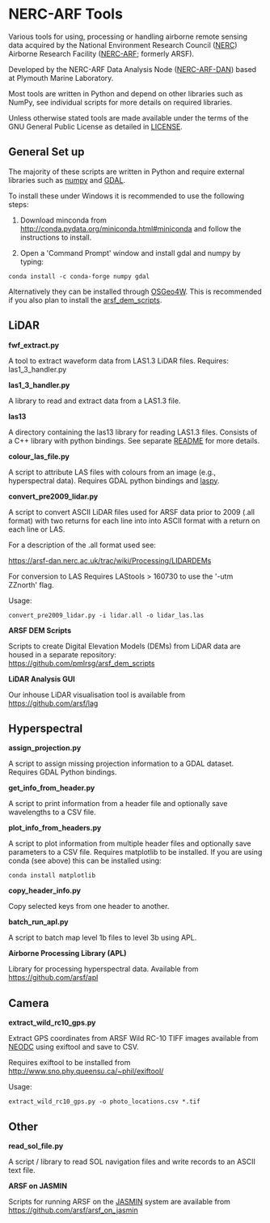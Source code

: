 NERC-ARF Tools
================

Various tools for using, processing or handling airborne remote sensing data acquired
by the National Environment Research Council ([NERC](http://www.nerc.ac.uk/))
Airborne Research Facility ([NERC-ARF](https://bas.ac.uk/nerc-arf ); formerly ARSF).

Developed by the NERC-ARF Data Analysis Node ([NERC-ARF-DAN](http://nerc-arf-dan.pml.ac.uk/)) based at Plymouth Marine Laboratory.

Most tools are written in Python and depend on other libraries such as NumPy, see
individual scripts for more details on required libraries.

Unless otherwise stated tools are made available under the terms of the GNU General Public License
as detailed in [LICENSE](LICENSE).

General Set up
----------------

The majority of these scripts are written in Python and require external libraries
such as [numpy](http://www.numpy.org/) and [GDAL](http://www.gdal.org/).

To install these under Windows it is recommended to use the following steps:

1. Download minconda from http://conda.pydata.org/miniconda.html#miniconda and follow the instructions to install.

2. Open a 'Command Prompt' window and install gdal and numpy by typing:
```
conda install -c conda-forge numpy gdal
```

Alternatively they can be installed through [OSGeo4W](https://trac.osgeo.org/osgeo4w/).
This is recommended if you also plan to install the [arsf_dem_scripts](https://github.com/pmlrsg/arsf_dem_scripts).

LiDAR
------

**fwf_extract.py**

A tool to extract waveform data from LAS1.3 LiDAR files.
Requires: las1_3_handler.py

**las1_3_handler.py**

A library to read and extract data from a LAS1.3 file.

**las13**

A directory containing the las13 library for reading LAS1.3 files. Consists of a C++ library with python bindings.
See separate [README](las13/README) for more details.

**colour_las_file.py**

A script to attribute LAS files with colours from an image (e.g., hyperspectral data).
Requires GDAL python bindings and [laspy](https://github.com/grantbrown/laspy).

**convert_pre2009_lidar.py**

A script to convert ASCII LiDAR files used for ARSF data prior to 2009
(.all format) with two returns for each line into into ASCII format with a return
on each line or LAS.

For a description of the .all format used see:

https://arsf-dan.nerc.ac.uk/trac/wiki/Processing/LIDARDEMs

For conversion to LAS Requires LAStools > 160730 to use the '-utm ZZnorth'
flag.

Usage:
```
convert_pre2009_lidar.py -i lidar.all -o lidar_las.las
```

**ARSF DEM Scripts**

Scripts to create Digital Elevation Models (DEMs) from LiDAR data are housed in a separate repository: https://github.com/pmlrsg/arsf_dem_scripts

**LiDAR Analysis GUI**

Our inhouse LiDAR visualisation tool is available from https://github.com/arsf/lag

Hyperspectral
--------------

**assign_projection.py**

A script to assign missing projection information to a GDAL dataset. Requires GDAL Python bindings.

**get_info_from_header.py**

A script to print information from a header file and optionally save wavelengths to a CSV file.

**plot_info_from_headers.py**

A script to plot information from multiple header files and optionally save parameters to a CSV file.
Requires matplotlib to be installed. If you are using conda (see above) this can be installed using:
```
conda install matplotlib
```

**copy_header_info.py**

Copy selected keys from one header to another.

**batch_run_apl.py**

A script to batch map level 1b files to level 3b using APL.

**Airborne Processing Library (APL)**

Library for processing hyperspectral data. Available from https://github.com/arsf/apl

Camera
-------

**extract_wild_rc10_gps.py**

Extract GPS coordinates from ARSF Wild RC-10 TIFF images available from
[NEODC](http://neodc.nerc.ac.uk/) using exiftool and save to CSV.

Requires exiftool to be installed from http://www.sno.phy.queensu.ca/~phil/exiftool/

Usage:
```
extract_wild_rc10_gps.py -o photo_locations.csv *.tif
```

Other
------

**read_sol_file.py**

A script / library to read SOL navigation files and write records to an ASCII text file.

**ARSF on JASMIN**

Scripts for running ARSF on the [JASMIN](http://jasmin.ac.uk/) system are available from https://github.com/arsf/arsf_on_jasmin
